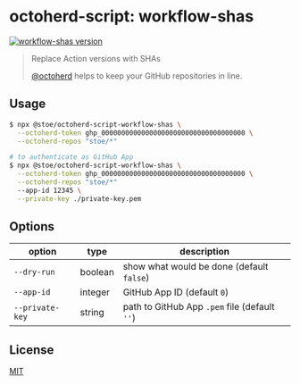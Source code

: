 # octoherd-script: workflow-shas

[![workflow-shas version](https://img.shields.io/github/package-json/v/stoe/octoherd-scripts?filename=scripts%2Fworkflow-shas%2Fpackage.json)](https://github.com/stoe/octoherd-scripts/pkgs/npm/octoherd-script-workflow-shas)

> Replace Action versions with SHAs
>
> [@octoherd](https://github.com/octoherd/) helps to keep your GitHub repositories in line.

## Usage

```sh
$ npx @stoe/octoherd-script-workflow-shas \
  --octoherd-token ghp_000000000000000000000000000000000000 \
  --octoherd-repos "stoe/*"
```

```sh
# to authenticate as GitHub App
$ npx @stoe/octoherd-script-workflow-shas \
  --octoherd-token ghp_000000000000000000000000000000000000 \
  --octoherd-repos "stoe/*"
  --app-id 12345 \
  --private-key ./private-key.pem
```

## Options

| option          | type    | description                                   |
| --------------- | ------- | --------------------------------------------- |
| `--dry-run`     | boolean | show what would be done (default `false`)     |
| `--app-id`      | integer | GitHub App ID (default `0`)                   |
| `--private-key` | string  | path to GitHub App `.pem` file (default `''`) |

## License

[MIT](license)
